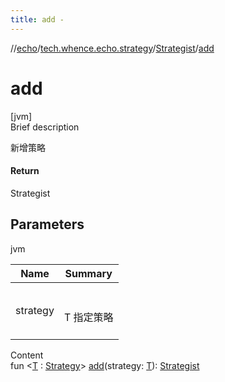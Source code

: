 ```yaml
---
title: add -
---
```

//[echo](../../index.md)/[tech.whence.echo.strategy](../index.md)/[Strategist](index.md)/[add](add.md)



# add  
[jvm]  
Brief description  


新增策略



#### Return  


Strategist



## Parameters  
  
jvm  
  
|  Name|  Summary| 
|---|---|
| strategy| <br><br>T 指定策略<br><br>
  
  
Content  
fun <[T](add.md) : [Strategy](../-strategy/index.md)> [add](add.md)(strategy: [T](add.md)): [Strategist](index.md)  



